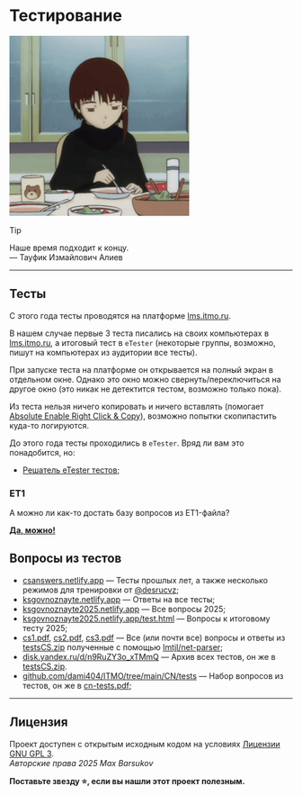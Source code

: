 # Тестирование

<img alt="lain-soup" src="https://github.com/maxbarsukov/itmo/blob/master/.docs/lain-soup.gif" height="320">

> [!TIP]
> Наше время подходит к концу. \
> — Тауфик Измайлович Алиев

---

## Тесты

С этого года тесты проводятся на платформе [lms.itmo.ru](https://lms.itmo.ru/).

В нашем случае первые 3 теста писались на своих компьютерах в [lms.itmo.ru](https://lms.itmo.ru/), а итоговый тест в `eTester` (некоторые группы, возможно, пишут на компьютерах из аудитории все тесты).

При запуске теста на платформе он открывается на полный экран в отдельном окне. Однако это окно можно свернуть/переключиться на другое окно (это никак не детектится тестом, возможно только пока).

Из теста нельзя ничего копировать и ничего вставлять (помогает [Absolute Enable Right Click & Copy](https://chromewebstore.google.com/detail/absolute-enable-right-cli/jdocbkpgdakpekjlhemmfcncgdjeiika)), возможно попытки скопипастить куда-то логируются.

До этого года тесты проходились в `eTester`. Вряд ли вам это понадобится, но:

- [Решатель eTester тестов](./nms/);

### ET1

А можно ли как-то достать базу вопросов из ET1-файла?

[**Да, можно!**](./et1-decode.md)

## Вопросы из тестов

- [csanswers.netlify.app](https://csanswers.netlify.app/) — Тесты прошлых лет, а также несколько режимов для тренировки от [@desrucvz](https://t.me/desrucvz);
- [ksgovnoznayte.netlify.app](https://ksgovnoznayte.netlify.app/) — Ответы на все тесты;
- [ksgovnoznayte2025.netlify.app](https://ksgovnoznayte2025.netlify.app/) — Все вопросы 2025;
- [ksgovnoznayte2025.netlify.app/test.html](https://ksgovnoznayte2025.netlify.app/test.html) — Вопросы к итоговому тесту 2025;
- [cs1.pdf](./cs1.pdf), [cs2.pdf](./cs2.pdf), [cs3.pdf](./cs3.pdf) — Все (или почти все) вопросы и ответы из [testsCS.zip](./testsCS.zip) полученные с помощью [Imtjl/net-parser](https://github.com/Imtjl/net-parser/);
- [disk.yandex.ru/d/n9RuZY3o_xTMmQ](https://disk.yandex.ru/d/n9RuZY3o_xTMmQ) — Архив всех тестов, он же в [testsCS.zip](./testsCS.zip).
- [github.com/dami404/ITMO/tree/main/CN/tests](https://github.com/dami404/ITMO/tree/main/CN/tests) — Набор вопросов из тестов, он же в [cn-tests.pdf](./cn-tests.pdf);

---

## Лицензия <a name="license"></a>

Проект доступен с открытым исходным кодом на условиях [Лицензии GNU GPL 3](https://opensource.org/license/gpl-3-0/). \
*Авторские права 2025 Max Barsukov*

**Поставьте звезду :star:, если вы нашли этот проект полезным.**
